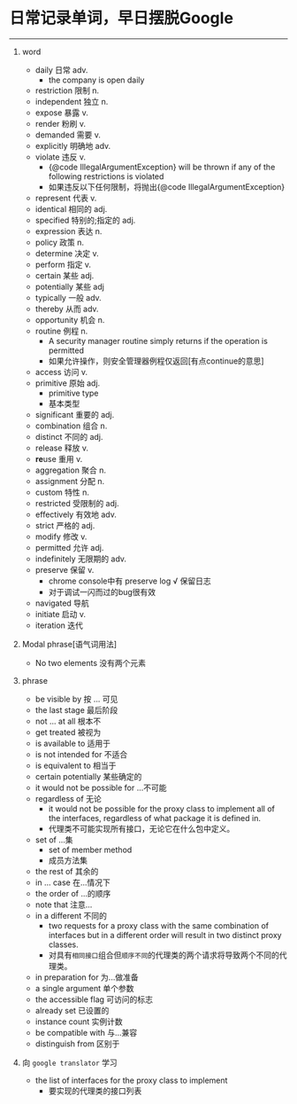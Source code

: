 # 日常记录单词，早日摆脱Google #

----------
1. word	

	- daily 日常 adv.
		- the company is open daily 
	- restriction 限制 n.
	- independent 独立 n.
	- expose 暴露 v.
	- render 粉刷 v.
	- demanded 需要 v.
	- explicitly 明确地 adv.
	- violate 违反 v.
		- {@code IllegalArgumentException} will be thrown if any of the following restrictions is violated 
		- 如果违反以下任何限制，将抛出{@code IllegalArgumentException}
	- represent 代表 v.
	- identical 相同的 adj.
	- specified 特别的;指定的 adj.
	- expression 表达 n.
	- policy 政策 n.
	- determine 决定 v.
	- perform 指定 v.
	- certain 某些 adj.
	- potentially 某些 adj
	- typically 一般 adv.
	- thereby 从而 adv.
	- opportunity 机会 n.
	- routine 例程 n.
		- A security manager routine simply returns if the operation is permitted
		- 如果允许操作，则安全管理器例程仅返回[有点continue的意思]
	- access 访问 v. 
	- primitive 原始 adj.
		- primitive type
		- 基本类型
	- significant 重要的 adj.
	- combination 组合 n.
	- distinct 不同的 adj.
	- release 释放 v.
	- **re**use 重用 v.
	- aggregation 聚合 n.
	- assignment 分配 n.
	- custom 特性 n.
	- restricted 受限制的 adj.
	- effectively 有效地 adv.
	- strict 严格的 adj.
	- modify 修改 v.
	- permitted 允许 adj.
	- indefinitely 无限期的 adv.
	- preserve 保留 v.
		- chrome console中有 preserve log √ 保留日志
		- 对于调试一闪而过的bug很有效
	- navigated 导航
	- initiate 	启动 v.
	- iteration 迭代

2. Modal phrase[语气词用法]
	- No two elements 没有两个元素
		
3. phrase
	- be visible by 按 ... 可见
	- the last stage 最后阶段
	- not ... at all 根本不
	- get treated 被视为
	- is available to 适用于
	- is not intended for 不适合
	- is equivalent to 相当于
	- certain potentially 某些确定的
	- it would not be possible for ...不可能
	- regardless of 无论
		- it would not be possible for the proxy class to implement all of the interfaces, regardless of what package it is defined in.
		- 代理类不可能实现所有接口，无论它在什么包中定义。
	- set of ...集
		- set of member method  
		- 成员方法集
	- the rest of 其余的 
	- in ... case 在...情况下
	- the order of ...的顺序
	- note that 注意...
	- in a different 不同的
		- two requests for a proxy class with the same combination of interfaces but in a different order will result in two distinct proxy classes.
		- 对具有`相同接口`组合但`顺序不同`的代理类的两个请求将导致两个不同的代理类。
	- in preparation for 为...做准备
	- a single argument 单个参数
	- the accessible flag 可访问的标志
	- already set 已设置的
	- instance count 实例计数
	- be compatible with 与...兼容
	- distinguish from 区别于

4. 向 `google translator` 学习
	- the list of interfaces for the proxy class to implement
		- 要实现的代理类的接口列表
	
